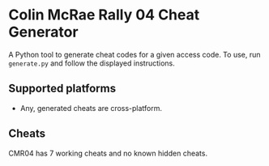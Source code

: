# Colin McRae Rally 04 Cheat Generator

A Python tool to generate cheat codes for a given access code. To use, run `generate.py` and follow the displayed instructions.

## Supported platforms
* Any, generated cheats are cross-platform.

## Cheats
CMR04 has 7 working cheats and no known hidden cheats.
